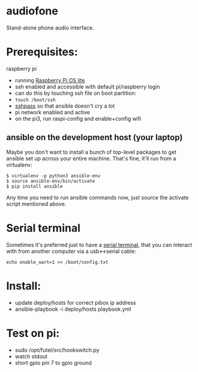 # audiofone

Stand-alone phone audio interface.

# Prerequisites:

raspberry pi
* running [Raspberry Pi OS lite](https://www.raspberrypi.org/software/operating-systems/)
* ssh enabled and accessible with default pi/raspberry login
 * can do this by touching ssh file on boot partition:
 * `touch /boot/ssh`
* [sshpass](https://manpages.debian.org/stretch/sshpass/sshpass.1.en.html) so that ansible doesn't cry a lot
* pi network enabled and active
 * on the pi3, run raspi-config and enable+config wifi

 ## ansible on the development host (your laptop)

 Maybe you don't want to install a bunch of top-level packages to get ansible
 set up across your entire machine.  That's fine, it'll run from a
 virtualenv:

 ```
 $ virtualenv -p python3 ansible-env
 $ source ansible-env/bin/activate
 $ pip install ansible
 ```
Any time you need to run ansible commands now, just source the activate script
mentioned above.

# Serial terminal

Sometimes it's preferred just to have a [serial terminal](https://elinux.org/RPi_Serial_Connection),
that you can interact with from another computer via a usb<->serial cable:

```
echo enable_uart=1 >> /boot/config.txt
```

# Install:

* update deploy/hosts for correct pibox ip address
* ansible-playbook -i deploy/hosts playbook.yml

# Test on pi:

* sudo /opt/futel/src/hookswitch.py
* watch stdout
* short gpio pin 7 to gpio ground
